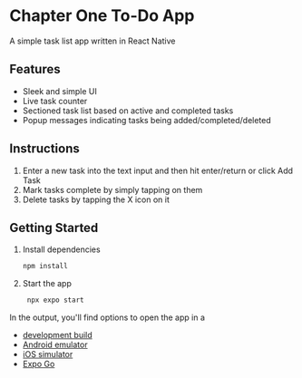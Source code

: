 # Chapter One To-Do App

A simple task list app written in React Native

## Features

- Sleek and simple UI
- Live task counter
- Sectioned task list based on active and completed tasks
- Popup messages indicating tasks being added/completed/deleted

## Instructions

1. Enter a new task into the text input and then hit enter/return or click Add Task
2. Mark tasks complete by simply tapping on them
3. Delete tasks by tapping the X icon on it

## Getting Started

1. Install dependencies

   ```bash
   npm install
   ```

2. Start the app

   ```bash
    npx expo start
   ```

In the output, you'll find options to open the app in a

- [development build](https://docs.expo.dev/develop/development-builds/introduction/)
- [Android emulator](https://docs.expo.dev/workflow/android-studio-emulator/)
- [iOS simulator](https://docs.expo.dev/workflow/ios-simulator/)
- [Expo Go](https://expo.dev/go)

